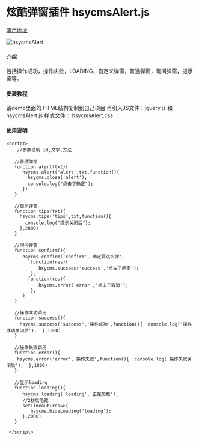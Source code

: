 # 炫酷弹窗插件 hsycmsAlert.js

[演示地址](http://sywlgzs.gitee.io/hsycmsalert/index.html)

![hsycmsAlert](https://images.gitee.com/uploads/images/2020/0901/105308_177844d8_508872.gif "hsycmsAlert.gif")

#### 介绍
包括操作成功，操作失败，LOADING，自定义弹窗，普通弹窗，询问弹窗，提示窗等。

#### 安装教程

请demo里面的 HTML结构复制到自己项目
再引入JS文件：jquery.js 和 hsycmsAlert.js
样式文件： hsycmsAlert.css

#### 使用说明


```
<script>
    //参数说明 id,文字,方法

   //普通弹窗 
   function alert(txt){     
      hsycms.alert('alert',txt,function(){
        hsycms.close('alert'); 
        console.log("点击了确定");
      })
   }

   //提示弹窗
   function tips(txt){
     hsycms.tips('tips',txt,function(){
       console.log("提示关闭后");
     },2000)
   }

   //询问弹窗
   function confirm(){
      hsycms.confirm('confirm','确定要这么做',
         function(res){            
            hsycms.success('success','点击了确定');
         },
        function(res){
            hsycms.error('error','点击了取消');
         },
      )
   }

   //操作成功调用 
   function success(){
     hsycms.success('success','操作成功',function(){  console.log('操作成功关闭后');  },1800)
   }

   //操作失败调用
   function error(){
    hsycms.error('error','操作失败',function(){  console.log('操作失败关闭后');  },1800)
   }

   //显示loading
   function loading(){
      hsycms.loading('loading','正在加载');
      //2秒后隐藏
      setTimeout(res=>{
         hsycms.hideLoading('loading');
      },2000)
   }

 </script>

```


